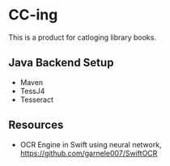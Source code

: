 # CC-ing
This is a product for catloging library books.

## Java Backend Setup
- Maven 
- TessJ4
- Tesseract 

## Resources
- OCR Engine in Swift using neural network, https://github.com/garnele007/SwiftOCR
